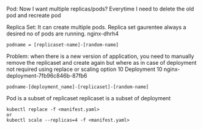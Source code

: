 
Pod:
Now I want multiple replicas/pods?
Everytime I need to delete the old pod and recreate pod

Replica Set:
It can create multiple pods. Replica set gaurentee always a desired no of pods are running.
nginx-dhrh4
```
podname = [replicaset-name]-[random-name]
```
Problem: when there is a new version of application, you need to manually remove the replicaset and create again but where as in case of deployment not required using replace or scaling option
10
Deployment
10
nginx-deployment-7fb96c846b-87fb6
```
podname-[deployment_name]-[replicaset]-[random-name]
```

Pod is a subset of replicaset
replicaset is a subset of deployment

```
kubectl replace -f <manifest.yaml>
or
kubectl scale --replicas=4 -f <manifest.yaml>

```
